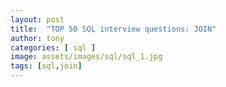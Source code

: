 ```yaml
---
layout: post
title:  "TOP 50 SQL interview questions: JOIN"
author: tony
categories: [ sql ]
image: assets/images/sql/sql_1.jpg
tags: [sql,join]
---
```

